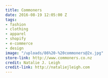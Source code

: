 ```yaml
---
title: Commoners
date: 2016-08-19 12:05:00 Z
tags:
- fashion
- clothing
- apparel
- shopify
- e-commerce
- design
image: "/uploads/86%20-%20commoners@2x.jpg"
store-link: http://www.commoners.co.nz
credit: Natalie J. Leigh
credit-link: http://nataliejleigh.com
---
```


